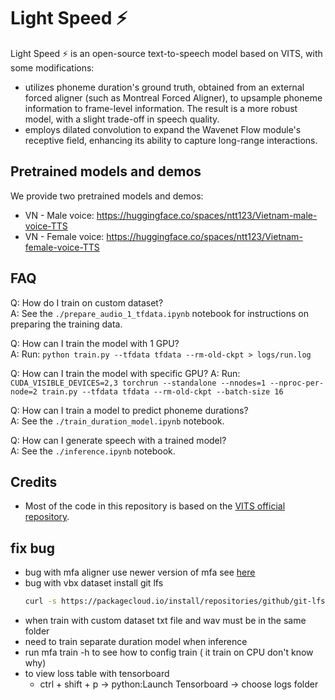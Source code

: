 # Light Speed ⚡

Light Speed ⚡ is an open-source text-to-speech model based on VITS, with some modifications:
- utilizes phoneme duration's ground truth, obtained from an external forced aligner (such as Montreal Forced Aligner), to upsample phoneme information to frame-level information. The result is a more robust model, with a slight trade-off in speech quality.
- employs dilated convolution to expand the Wavenet Flow module's receptive field, enhancing its ability to capture long-range interactions.

<!-- ![network diagram](net.svg) -->

## Pretrained models and demos

We provide two pretrained models and demos:
- VN - Male voice: https://huggingface.co/spaces/ntt123/Vietnam-male-voice-TTS
- VN - Female voice: https://huggingface.co/spaces/ntt123/Vietnam-female-voice-TTS

## FAQ

Q: How do I train on custom dataset?  
A: See the `./prepare_audio_1_tfdata.ipynb` notebook for instructions on preparing the training data.

Q: How can I train the model with 1 GPU?  
A: Run: `python train.py --tfdata tfdata --rm-old-ckpt > logs/run.log`

Q: How can I train the model with specific GPU?
A: Run: `CUDA_VISIBLE_DEVICES=2,3 torchrun --standalone --nnodes=1 --nproc-per-node=2 train.py --tfdata tfdata --rm-old-ckpt --batch-size 16` 

Q: How can I train a model to predict phoneme durations?  
A: See the `./train_duration_model.ipynb` notebook.

Q: How can I generate speech with a trained model?  
A: See the `./inference.ipynb` notebook.


## Credits

- Most of the code in this repository is based on the [VITS official repository](https://github.com/jaywalnut310/vits).

## fix bug
- bug with mfa aligner
  use newer version of mfa see [here](https://montreal-forced-aligner.readthedocs.io/en/latest/installation.html)
- bug with vbx dataset
    install git lfs
    ```bash
    curl -s https://packagecloud.io/install/repositories/github/git-lfs/script.deb.sh | sudo bash sudo apt-get install git-lfs
    ```
- when train with custom dataset txt file and wav must be in the same folder
- need to train separate duration model when inference
- run mfa train -h to see how to config train ( it train on CPU don't know why)
- to view loss table with tensorboard
  - ctrl + shift + p -> python:Launch Tensorboard -> choose logs folder